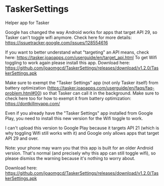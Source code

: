 # TaskerSettings
Helper app for Tasker

Google has changed the way Android works for apps that target API 29, so Tasker can't toggle wifi anymore. Check here for more details: https://issuetracker.google.com/issues/128554616 

If you want to better understand what "targeting" an API means, check here: https://tasker.joaoapps.com/userguide/en/target_api.html 
To get Wifi toggling to work again please install this app. Download here: https://github.com/joaomgcd/TaskerSettings/releases/download/v1.2.0/TaskerSettings.apk

Make sure to exempt the "Tasker Settings" app (not only Tasker itself) from battery optimization (https://tasker.joaoapps.com/userguide/en/faqs/faq-problem.html#00) so that Tasker can call it in the background. Make sure to check here too for how to exempt it from battery optimization: https://dontkillmyapp.com/

Even if you already have the "Tasker Settings" app installed from Google Play, you need to install this new version for the Wifi toggle to work.

I can't upload this version to Google Play because it targets API 21 (which is why toggling Wifi still works with it) and Google only allows apps that target API 29 and over.

Note: your phone may warn you that this app is built for an older Android version. That's normal (and precisely why this app can still toggle wifi), so please dismiss the warning because it's nothing to worry about.

Download here: https://github.com/joaomgcd/TaskerSettings/releases/download/v1.2.0/TaskerSettings.apk
